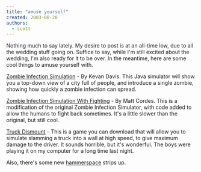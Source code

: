 ```yaml
---
title: "amuse yourself"
created: 2003-08-28
authors:
  - scott
---
```


Nothing much to say lately. My desire to post is at an all-time low, due to all the wedding stuff going on. Suffice to say, while I'm still excited about the wedding, I'm also ready for it to be over. In the meantime, here are some cool things to amuse yourself with.

[Zombie Infection Simulation](http://kevan.org/proce55ing/zombies/) - By Kevan Davis. This Java simulator will show you a top-down view of a city full of people, and introduce a single zombie, showing how quickly a zombie infection can spread.

[Zombie Infection Simulation With Fighting](http://zombies.insertdisc.com/mattcordes/) - By Matt Cordes. This is a modification of the original Zombie Infection Simulator, with code added to allow the humans to fight back sometimes. It's a little slower than the original, but still cool.

[Truck Dismount](http://jet.ro/dismount/) - This is a game you can download that will allow you to simulate slamming a truck into a wall at high speed, to give maximum damage to the driver. It sounds horrible, but it's wonderful. The boys were playing it on my computer for a long time last night.

Also, there's some new [hammerspace](http://hammer.spaceninja.com/) strips up.
